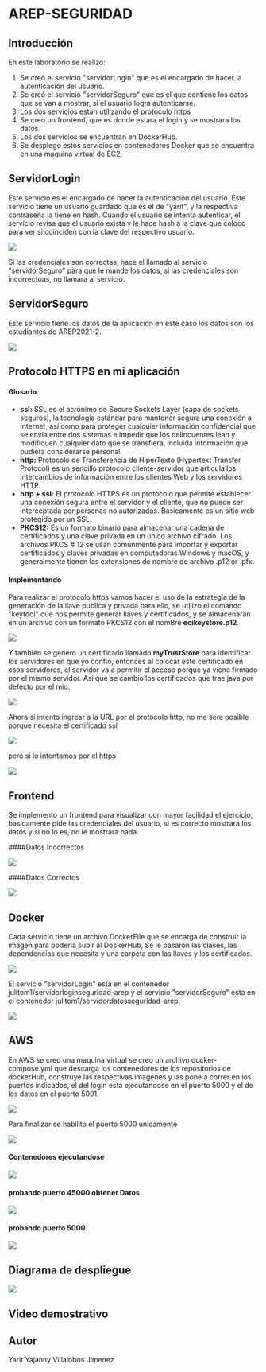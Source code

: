 # AREP-SEGURIDAD

## Introducción

En este laboratorio se realizo:

  1. Se creó el servicio "servidorLogin" que es el encargado de hacer la autenticación del usuario.
  2. Se creó el servicio "servidorSeguro" que es el que contiene los datos que se van a mostrar, si el usuario logra autenticarse.
  3. Los dos servicios estan utilizando el protocolo https
  4. Se creo un frontend, que es donde estara el login y se mostrara los datos.
  5. Los dos servicios se encuentran en DockerHub.
  6. Se desplego estos servicios en contenedores Docker que se encuentra en una maquina virtual de EC2.
 
## ServidorLogin

Este servicio es el encargado de hacer la autenticación del usuario. Este servicio tiene un usuario guardado que es el de "yarit", y la respectiva contraseña la tiene en hash. Cuando el usuario se intenta autenticar, el servicio revisa que el usuario exista y le hace hash a la clave que coloco para ver si coinciden con la clave del respectivo usuario.

![](img/Captura14.PNG)

Si las credenciales son correctas, hace el llamado al servicio "servidorSeguro" para que le mande los datos, si las credenciales son incorrectoas, no llamara al servicio.

## ServidorSeguro

Este servicio tiene los datos de la aplicación en este caso los datos son los estudiantes de AREP2021-2.

![](img/Captura12.PNG)


## Protocolo HTTPS en mi aplicación

#### Glosario

* **ssl:** SSL es el acrónimo de Secure Sockets Layer (capa de sockets seguros), la tecnología estándar para mantener segura una conexión a Internet, así como para proteger cualquier información confidencial que se envía entre dos sistemas e impedir que los delincuentes lean y modifiquen cualquier dato que se transfiera, incluida información que pudiera considerarse personal.
* **http:** Protocolo de Transferencia de HiperTexto (Hypertext Transfer Protocol) es un sencillo protocolo cliente-servidor que articula los intercambios de información entre los clientes Web y los servidores HTTP.
* **http + ssl:** El protocolo HTTPS es un protocolo que permite establecer una conexión segura entre el servidor y el cliente, que no puede ser interceptada por personas no autorizadas. Basicamente es un sitio web protegido por un SSL.
* **PKCS12:**  Es un formato binario para almacenar una cadena de certificados y una clave privada en un único archivo cifrado. Los archivos PKCS # 12 se usan comúnmente para importar y exportar certificados y claves privadas en computadoras Windows y macOS, y generalmente tienen las extensiones de nombre de archivo .p12 or .pfx.
  
#### Implementando

Para realizar el protocolo https vamos hacer el uso de la estrategia de la generación de la llave publica y privada para ello, se utilizo el comando "keytool" que nos permite generar llaves y certificados, y se almacenaran en un archivo con un formato PKCS12 con el nomBre **ecikeystore.p12**.

![](img/Captura8.PNG)

Y también se genero un certificado llamado **myTrustStore** para identificar los servidores en que yo confio, entonces al colocar este certificado en esos servidores, el servidor va a permitir el acceso porque ya viene firmado por el mismo servidor. Asi que se cambio los certificados que trae java por defecto por el mio.

![](img/Captura11.PNG)

Ahora si intento ingrear a la URL por el protocolo http, no me sera posible porque necesita el certificado ssl

![](img/Captura4.PNG)

pero si lo intentamos por el https

![](img/Captura3.PNG)


## Frontend

Se implemento un frontend para visualizar con mayor facilidad el ejercicio, basicamente pide las credenciales del usuario, si es correcto mostrara los datos y si no lo es, no le mostrara nada.

####Datos Incorrectos

![](img/Captura5.PNG)

####Datos Correctos

![](img/Captura6.PNG)


## Docker

Cada servicio tiene un archivo DockerFile que se encarga de construir la imagen para poderla subir al DockerHub, Se le pasaron las clases, las dependencias que necesita y una carpeta con las llaves y los certificados.

![](img/Captura13.PNG)

El servicio "servidorLogin" esta en el contenedor julitom1/servidorloginseguridad-arep y el servicio "servidorSeguro" esta en el contenedor julitom1/servidordatosseguridad-arep.

![](img/Captura1.PNG)

## AWS

En AWS se creo una maquina virtual se creo un archivo docker-compose.yml que descarga los contenedores de los repositorios de dockerHub, construye las respectivas imagenes y las pone a correr en los puertos indicados, el del login esta ejecutandose en el puerto 5000 y el de los datos en el puerto 5001.

![](img/Captura9.PNG)

Para finalizar se habilito el puerto 5000 unicamente

![](img/Captura2.PNG)


#### Contenedores ejecutandose

![](imagenes/Captura7.PNG)


#### probando puerto 45000 obtener Datos

![](img/Captura12.PNG)

#### probando puerto 5000

![](img/Captura3.PNG)

## Diagrama de despliegue

![](img/Captura14.jpeg)

## Video demostrativo



## Autor

Yarit Yajanny Villalobos Jimenez
